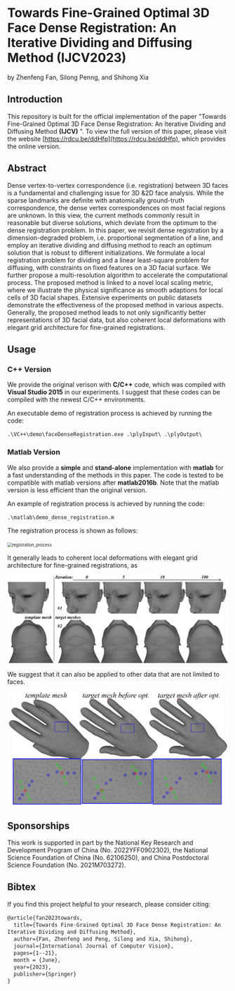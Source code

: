 # Towards Fine-Grained Optimal 3D Face Dense Registration: An Iterative Dividing and Diffusing Method (IJCV2023)

by Zhenfeng Fan, Silong Penng, and Shihong Xia

## Introduction

This repository is built for the official implementation of the paper "Towards Fine-Grained Optimal 3D Face Dense Registration: An Iterative Dividing and Diffusing Method  **(IJCV)** ".
To view the full version of this paper, please visit the website [https://rdcu.be/ddHfp](https://rdcu.be/ddHfp), which provides the online version.

## Abstract
Dense vertex-to-vertex correspondence (i.e. registration) between 3D faces is a fundamental and challenging issue for 3D &2D face analysis. While the sparse landmarks are definite with anatomically ground-truth correspondence, the dense vertex correspondences on most facial regions are unknown. In this view, the current methods commonly result in reasonable but diverse solutions, which deviate from the optimum to the dense registration problem. In this paper, we revisit dense registration by a dimension-degraded problem, i.e. proportional segmentation of a line, and employ an iterative dividing and diffusing method to reach an optimum solution that is robust to different initializations. We formulate a local registration problem for dividing and a linear least-square problem for diffusing, with constraints on fixed features on a 3D facial surface. We further propose a multi-resolution algorithm to accelerate the computational process. The proposed method is linked to a novel local scaling metric, where we illustrate the physical significance as smooth adaptions for local cells of 3D facial shapes. Extensive experiments on public datasets demonstrate the effectiveness of the proposed method in various aspects. Generally, the proposed method leads to not only significantly better representations of 3D facial data, but also coherent local deformations with elegant grid architecture for fine-grained registrations.

## Usage

### C++ Version
We provide the original verison with **C/C++** code, which was compiled with **Visual Studio 2015** in our experiments. I suggest that these codes can be compiled with the newest C/C++ environments.

An executable demo of registration process is achieved by running the code:
```
.\VC++\demo\faceDenseRegistration.exe .\plyInput\ .\plyOutput\ 
```
### Matlab Version
We also provide a **simple** and **stand-alone** implementation with **matlab** for a fast understanding of the methods in this paper. The code is tested to be compatible with matlab versions after **matlab2016b**.
Note that the matlab version is less efficient than the original version.

An example of registration process is achieved by running the code:
```
.\matlab\demo_dense_registration.m
```

The registration process is shown as follows: 

<img src="figures\step_example.png" alt="registration_process" style="zoom: 67%;" />

It generally leads to coherent local deformations with elegant grid architecture for fine-grained registrations, as

<img src="figures\mesh_detailed_structure.png" alt="grid_structures" style="zoom: 67%;" />

We suggest that it can also be applied to other data that are not limited to faces.

<img src="figures\hand_example.png" alt="hand_example" style="zoom: 67%;" />


## Sponsorships

This work is supported in part by the National Key Research and Development Program of China (No. 2022YFF0902302), the National Science Foundation of China (No. 62106250), and China Postdoctoral Science Foundation (No. 2021M703272).

## Bibtex
If you find this project helpful to your research, please consider citing:

```
@article{fan2023towards,
  title={Towards Fine-Grained Optimal 3D Face Dense Registration: An Iterative Dividing and Diffusing Method},
  author={Fan, Zhenfeng and Peng, Silong and Xia, Shihong},
  journal={International Journal of Computer Vision},
  pages={1--21},
  month = {June},
  year={2023},
  publisher={Springer}
}
```